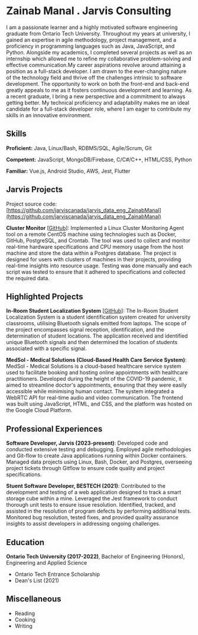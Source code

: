 # Zainab Manal . Jarvis Consulting

I am a passionate learner and a highly motivated software engineering graduate from Ontario Tech University. Throughout my years at university, I gained an expertise in agile methodology, project management, and a proficiency in programming languages such as Java, JavaScript, and Python. Alongside my academics, I completed several projects as well as an internship which allowed me to refine my collaborative problem-solving and effective communication.My career aspirations revolve around attaining a position as a full-stack developer. I am drawn to the ever-changing nature of the technology field and thrive off the challenges intrinsic to software development. The opportunity to work on both the front-end and back-end greatly appeals to me as it fosters continuous development and learning. As a recent graduate, I bring a new perspective and a commitment to always getting better. My technical proficiency and adaptability makes me an ideal candidate for a full-stack developer role, where I am eager to contribute my skills in an innovative environment.

## Skills

**Proficient:** Java, Linux/Bash, RDBMS/SQL, Agile/Scrum, Git

**Competent:** JavaScript, MongoDB/Firebase, C/C#/C++, HTML/CSS, Python

**Familiar:** Vue.js, Android Studio, AWS, Jest, Flutter

## Jarvis Projects

Project source code: [https://github.com/jarviscanada/jarvis_data_eng_ZainabManal](https://github.com/jarviscanada/jarvis_data_eng_ZainabManal)


**Cluster Monitor** [[GitHub](https://github.com/jarviscanada/jarvis_data_eng_ZainabManal/tree/master/linux_sql)]: Implemented a Linux Cluster Monitoring Agent tool on a remote CentOS machine using technologies such as Docker, GitHub, PostgreSQL, and Crontab. The tool was used to collect and monitor real-time hardware specifications and CPU memory usage from the host machine and store the data within a Postgres database. The project is designed for users with clusters of machines in their projects, providing real-time insights into resource usage. Testing was done manually and each script was tested to ensure that it adhered to specifications and collected the required data.


## Highlighted Projects
**In-Room Student Localization System** [[GitHub](https://github.com/jarviscanada/jarvis_profile_builder)]: The In-Room Student Localization System is a student identification system created for university classrooms, utilising Bluetooth signals emitted from laptops. The scope of the project encompasses signal reception, identification, and the determination of student locations. The application received and identified unique Bluetooth signals and then determined the location of students associated with a specific signal.

**MedSol - Medical Solutions (Cloud-Based Health Care Service System)**: MedSol - Medical Solutions is a cloud-based healthcare service system used to facilitate booking and hosting online appointments with healthcare practitioners. Developed during the height of the COVID-19 pandemic, it aimed to streamline doctor's appointments, ensuring that they were easily accessible  while minimising human contact. The system integrated a WebRTC API for real-time audio and video communication. The frontend was built using JavaScript, HTML, and CSS, and the platform was hosted on the Google Cloud Platform.


## Professional Experiences

**Software Developer, Jarvis (2023-present)**: Developed code and conducted extensive testing and debugging. Employed agile methodologies and Git-flow to create Java applications running within Docker containers. Managed data projects using Linux, Bash, Docker, and Postgres, overseeing project tickets through Gitflow to ensure code quality and project specifications.

**Stuent Software Developer, BESTECH (2021)**: Contributed to the development and testing of a web application designed to track a smart storage cube within a mine. Leveraged the Jest framework to conduct thorough unit tests to ensure issue resolution. Identified, tracked, and assisted in the resolution of program defects by performing additional tests. Monitored bug resolution, tested fixes, and provided quality assurance insights to assist developers in addressing ongoing challenges.


## Education
**Ontario Tech University (2017-2022)**, Bachelor of Engineering (Honors), Engineering and Applied Science
- Ontario Tech Entrance Scholarship
- Dean's List (2021)


## Miscellaneous
- Reading
- Cooking
- Writing